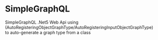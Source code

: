 # SimpleGraphQL
SimpleGraphQL .Net5 Web Api  using  (AutoRegisteringObjectGraphType/AutoRegisteringInputObjectGraphType) to auto-generate a graph type from a class
